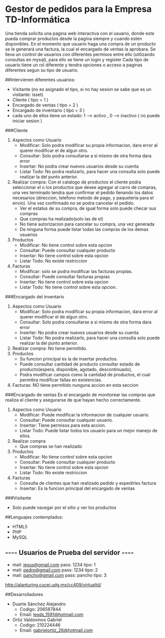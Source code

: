 Gestor de pedidos para la Empresa TD-Informática
=========
Una tienda solicita una pagina web interactiva con el usuario, donde este pueda comprar productos desde la pagina siempre y
cuando esten disponibles. En el momento que usuario haga una compra de un producto se le generará una factura,
la cual el encargado de ventas la aprobara. 
Se lleva un control de usuarios con diferentes permisos entre ello
(utilizando consultas en mysql), para ello se tiene un login y register
Cada tipo de usuario tiene un rol diferente y tendra opciones o acceso a paginas diferentes segun su tipo de usuario.

##Intervienen diferentes usuarios:
* Visitante (no es asignado el tipo, si no hay sesion se sabe que es un visitante: isset)
* Cliente ( tipo = 1 )
* Encargado de ventas ( tipo = 2 )
* Encargado de inventario ( tipo = 3 )
* cada uno de ellos tiene un estado: 1 --> activo , 0 --> inactivo ( no puede iniciar sesion )


###Cliente
<ol>
<li>
Aspectos como Usuario
    <ul>
      <li>
        Modificar: Solo podra modificar su propia informacion, dara error al querer modificar el de algun otro.
      </li>
      <li>
        Consultar: Solo podra consultarse a si mismo de otra forma dara error
      </li>
      <li>
        Insertar: No podra crear nuevos usuarios desde su cuenta
      </li>
       <li>
        Listar Todo: No podra realizarlo, para hacer una consulta solo puede realizar la del punto anterior.
      </li>
    </ul>
</li>
<li>Realizar compra: Con el catalogo de productos el cliente podra seleccionar el  o los productos que desee agregar 
  al carro de compras, una ves terminado tendra que confirmar el pedido llenando los datos necesarios (direccion, telefono 
  metodo de pago, y paqueteria para el envio). Una vez confirmado no se podra cancelar el pedido.
    <ul>
      <li>Ver el estatus de su compra, de igual forma solo puede checar sus compras</li>
      <li>Que compras ha realizado(solo las de el)</li>
      <li>No tiene autorizacion para cancelar su compra, una vez generada</li>
      <li>De ninguna forma puede listar todas las compras de los demas usuarios</li>
    </ul>
</li>
<li>
Productos
    <ul>
      <li>
        Modificar: No tiene control sobre esta opcion
      </li>
      <li>
        Consultar: Puede consultar cualquier producto
      </li>
      <li>
        Insertar: No tiene control sobre esta opcion
      </li>
       <li>
        Listar Todo: No existe restriccion
      </li>
    </ul>
</li>
<li>
Facturas
    <ul>
      <li>
        Modificar: solo se podra modificar las facturas propias.
      </li>
      <li>
        Consultar: Puede consultar facturas propias
      </li>
      <li>
        Insertar: No tiene control sobre esta opcion
      </li>
       <li>
        Listar Todo: No tiene control sobre esta opcion.
      </li>
    </ul>
</li>
</ol>

###Encargado del inventario
<ol>
<li>
Aspectos como Usuario
    <ul>
      <li>
        Modificar: Solo podra modificar su propia informacion, dara error al querer modificar el de algun otro.
      </li>
      <li>
        Consultar: Solo podra consultarse a si mismo de otra forma dara error
      </li>
      <li>
        Insertar: No podra crear nuevos usuarios desde su cuenta
      </li>
       <li>
        Listar Todo: No podra realizarlo, para hacer una consulta solo puede realizar la del punto anterior.
      </li>
    </ul>
</li>
<li>
Realizar compra: No tiene permitido.
</li>
<li>
Productos
    <ul>
      <li>
      Su funcion principal es la de insertar productos.
      </li>
      <li>
       Puede consultar cantidad de producto consultar estado de producto(espera, disponible, agotado, descontinuado),
      </li>
      <li>
       Podra modificar campos como la cantidad de productos, el cual permitira modificar fallas en existencias.
      </li>
    </ul>
</li>
<li>
Facturas: NO tiene permitido nunguna accion en esta seccion  
</li>
</ol>

###Encargado de ventas 
Es el encargado de monitorear las compras que realiza el cliente y asegurarse de que hayan hecho correctamente.
<ol>
<li>
Aspectos como Usuario
    <ul>
      <li>
        Modificar: Puede modificar la informacion de cualquier usuario.
      </li>
      <li>
        Consultar: Puede consultar cualquier usuario.
      </li>
      <li>
        Insertar: Tiene permisos para esta accion.
      </li>
       <li>
        Listar Todo: Puede listar todos los usuario para un mejor manejo de ellos.
      </li>
    </ul>
</li>
<li>Realizar compra
    <ul>
      <li>Que compras se han realizado</li>
    </ul>
</li>
<li>
Productos
    <ul>
      <li>
        Modificar: No tiene control sobre esta opcion
      </li>
      <li>
        Consultar: Puede consultar cualquier producto
      </li>
      <li>
        Insertar: No tiene control sobre esta opcion
      </li>
       <li>
        Listar Todo: No existe restriccion
      </li>
    </ul>
</li>
<li>
Facturas
    <ul>
      <li>
        Consulta de clientes que han realizado pedido y expedirles factura
      </li>
      <li>
        Insertar: Es la funcion principal del encargado de ventas
      </li>
    </ul>
</li>
</ol>
 
###Visitante
* Solo puede navegar por el sitio y ver los productos

##Lenguajes contemplados:
* HTML5
* PHP
* MySQL

##   ---- Usuarios de Prueba del servidor ----
* mail: jesus@gmail.com    pass: 1234   tipo: 1
* mail: pedro@gmail.com    pass: 1234   tipo: 2
* mail: pancho@gmail.com   pass: pancho tipo: 3

http://alanturing.cucei.udg.mx/cc409/virtualtd/


##Desarrolladores
* Duarte Sánchez Alejandro
   * Codigo: 206587844
   * Email: lexds_1591@hotmail.com  
* Ortiz Valdovinos Gabriel
   * Codigo: 210224446
   * Email: gabrielortiz_26@hotmail.com
